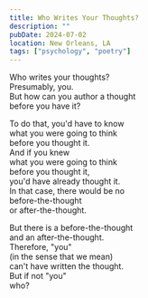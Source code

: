 ```yaml
---
title: Who Writes Your Thoughts?
description: ""
pubDate: 2024-07-02
location: New Orleans, LA
tags: ["psychology", "poetry"]
---
```


Who writes your thoughts?  
Presumably, you.  
But how can you author a thought  
before you have it?

To do that, you'd have to know  
what you were going to think  
before you thought it.  
And if you knew  
what you were going to think  
before you thought it,  
you'd have already thought it.  
In that case, there would be no  
before-the-thought  
or after-the-thought.  

But there is a before-the-thought  
and an after-the-thought.  
Therefore, "you"  
(in the sense that we mean)  
can't have written the thought.  
But if not "you"  
who?
